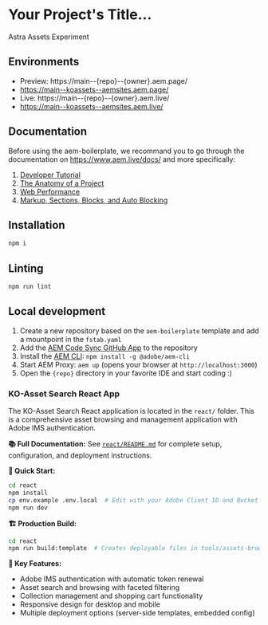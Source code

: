 # Your Project's Title...

Astra Assets Experiment

## Environments

- Preview: https://main--{repo}--{owner}.aem.page/
- https://main--koassets--aemsites.aem.page/
- Live: https://main--{repo}--{owner}.aem.live/
- https://main--koassets--aemsites.aem.live/

## Documentation

Before using the aem-boilerplate, we recommand you to go through the documentation on https://www.aem.live/docs/ and more specifically:

1. [Developer Tutorial](https://www.aem.live/developer/tutorial)
2. [The Anatomy of a Project](https://www.aem.live/developer/anatomy-of-a-project)
3. [Web Performance](https://www.aem.live/developer/keeping-it-100)
4. [Markup, Sections, Blocks, and Auto Blocking](https://www.aem.live/developer/markup-sections-blocks)

## Installation

```sh
npm i
```

## Linting

```sh
npm run lint
```

## Local development

1. Create a new repository based on the `aem-boilerplate` template and add a mountpoint in the `fstab.yaml`
1. Add the [AEM Code Sync GitHub App](https://github.com/apps/aem-code-sync) to the repository
1. Install the [AEM CLI](https://github.com/adobe/helix-cli): `npm install -g @adobe/aem-cli`
1. Start AEM Proxy: `aem up` (opens your browser at `http://localhost:3000`)
1. Open the `{repo}` directory in your favorite IDE and start coding :)

### KO-Asset Search React App

The KO-Asset Search React application is located in the `react/` folder. This is a comprehensive asset browsing and management application with Adobe IMS authentication.

**📚 Full Documentation:** See [`react/README.md`](react/README.md) for complete setup, configuration, and deployment instructions.

**🚀 Quick Start:**

```bash
cd react
npm install
cp env.example .env.local  # Edit with your Adobe Client ID and Bucket
npm run dev
```

**🏗️ Production Build:**

```bash
cd react
npm run build:template  # Creates deployable files in tools/assets-browser/
```

**📁 Key Features:**

- Adobe IMS authentication with automatic token renewal
- Asset search and browsing with faceted filtering
- Collection management and shopping cart functionality
- Responsive design for desktop and mobile
- Multiple deployment options (server-side templates, embedded config)
